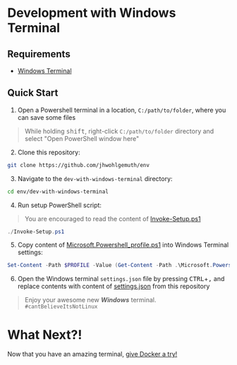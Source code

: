 Development with Windows Terminal
=================================

Requirements
------------
- [Windows Terminal](https://www.microsoft.com/store/productId/9N0DX20HK701)

Quick Start
-----------
1. Open a Powershell terminal in a location, `C:/path/to/folder`, where you can save some files

> While holding <kbd>shift</kbd>, right-click `C:/path/to/folder` directory and select "Open PowerShell window here"

2. Clone this repository:

```bash
git clone https://github.com/jhwohlgemuth/env
```

3. Navigate to the `dev-with-windows-terminal` directory:

```bash
cd env/dev-with-windows-terminal
```

4. Run setup PowerShell script:
> You are encouraged to read the content of [Invoke-Setup.ps1](./Invoke-Setup.ps1)

```powershell
./Invoke-Setup.ps1
```

5. Copy content of [Microsoft.Powershell_profile.ps1](./Microsoft.Powershell_profile.ps1) into Windows Terminal settings:

```powershell
Set-Content -Path $PROFILE -Value (Get-Content -Path .\Microsoft.Powershell_profile.ps1)
```

6. Open the Windows terminal `settings.json` file by pressing <kbd>CTRL</kbd>+<kbd>,</kbd> and replace contents with content of [settings.json](./settings.json) from this repository

> Enjoy your awesome new ***Windows*** terminal. `#cantBelieveItsNotLinux`

What Next?!
===========
Now that you have an amazing terminal, [give Docker a try!](../dev-with-docker)